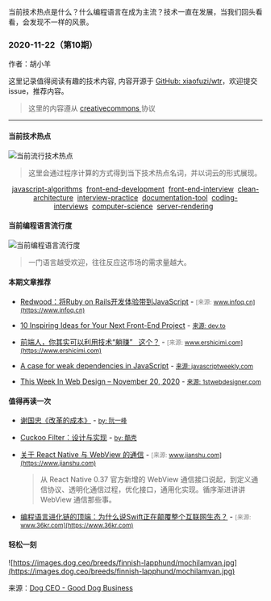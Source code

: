 
  当前技术热点是什么？什么编程语言在成为主流？技术一直在发展，当我们回头看看，会发现不一样的风景。

  ### 2020-11-22（第10期）
  
  作者：胡小羊
  
  这里记录值得阅读有趣的技术内容, 内容开源于 [GitHub: xiaofuzi/wtr](https://github.com/xiaofuzi/wtr)，欢迎提交 issue，推荐内容。
  
  > 这里的内容遵从 [creativecommons ](https://creativecommons.org/licenses/by/2.0/legalcode) 协议
  
  <hr>

  
  #### 当前技术热点
![当前流行技术热点](http://hexo-blog.yangxiaofu.com/wtr/assets/hotWords/2020-11-22.png)
> 这里会通过程序计算的方式得到当下技术热点名词，并以词云的形式展现。
<div style='text-align: center'><a _blank='target' href='https://github.com/topics/javascript-algorithms'>javascript-algorithms</a>&nbsp;&nbsp;<a _blank='target' href='https://github.com/topics/front-end-development'>front-end-development</a>&nbsp;&nbsp;<a _blank='target' href='https://github.com/topics/front-end-interview'>front-end-interview</a>&nbsp;&nbsp;<a _blank='target' href='https://github.com/topics/clean-architecture'>clean-architecture</a>&nbsp;&nbsp;<a _blank='target' href='https://github.com/topics/interview-practice'>interview-practice</a>&nbsp;&nbsp;<a _blank='target' href='https://github.com/topics/documentation-tool'>documentation-tool</a>&nbsp;&nbsp;<a _blank='target' href='https://github.com/topics/coding-interviews'>coding-interviews</a>&nbsp;&nbsp;<a _blank='target' href='https://github.com/topics/computer-science'>computer-science</a>&nbsp;&nbsp;<a _blank='target' href='https://github.com/topics/server-rendering'>server-rendering</a>&nbsp;&nbsp;</div>

#### 当前编程语言流行度
![当前编程语言流行度](http://hexo-blog.yangxiaofu.com/wtr/assets/program_lang/2020-11-22.png)
> 一门语言越受欢迎，往往反应这市场的需求量越大。
#### 本期文章推荐
* [Redwood：将Ruby on Rails开发体验带到JavaScript](https://www.infoq.cn/article/lQYSGiCPNOBrfVfEtBpL) - <span style="font-size: 12px;color: gray;">[来源: www.infoq.cn](https://www.infoq.cn)</span>

* [10 Inspiring Ideas for Your Next Front-End Project](https://dev.to/simonholdorf/10-inspiring-ideas-for-your-next-front-end-project-11bh) - <span style="font-size: 12px;color: gray;">[来源: dev.to](https://dev.to)</span>

* [前端人，你其实可以利用技术“躺赚”   这个？](https://www.ershicimi.com/p/eaf63272f02811941adca79dc20eea2a) - <span style="font-size: 12px;color: gray;">[来源: www.ershicimi.com](https://www.ershicimi.com)</span>

* [A case for weak dependencies in JavaScript](https://javascriptweekly.com/issues/515) - <span style="font-size: 12px;color: gray;">[来源: javascriptweekly.com](https://javascriptweekly.com)</span>

* [This Week In Web Design – November 20, 2020](https://1stwebdesigner.com/this-week-in-web-design-november-20-2020/) - <span style="font-size: 12px;color: gray;">[来源: 1stwebdesigner.com](https://1stwebdesigner.com)</span>



#### 值得再读一次
* [谢国忠《改革的成本》](http://www.ruanyifeng.com/blog/2006/03/post_200.html) - <span style="font-size: 12px;color: gray;">[by: 阮一峰](https://www.ruanyifeng.com)</span>
    
* [Cuckoo Filter：设计与实现](https://coolshell.cn/articles/17225.html) - <span style="font-size: 12px;color: gray;">[by: 酷壳](https://coolshell.cn)</span>
    
* [关于 React Native 与 WebView 的通信](http://www.jianshu.com/p/b37ee000379e) - <span style="font-size: 12px;color: gray;">[来源: www.jianshu.com](https://www.jianshu.com)</span>
    > 从 React Native 0.37 官方新增的 WebView 通信接口说起，到定义通信协议、透明化通信过程，优化接口，通用化实现。循序渐进讲讲 WebView 通信那些事。
* [编程语言进化链的顶端：为什么说Swift正在颠覆整个互联网生态？](http://www.36kr.com/p/212612.html) - <span style="font-size: 12px;color: gray;">[来源: www.36kr.com](https://www.36kr.com)</span>
    
#### 轻松一刻
![https://images.dog.ceo/breeds/finnish-lapphund/mochilamvan.jpg](https://images.dog.ceo/breeds/finnish-lapphund/mochilamvan.jpg)

来源：[Dog CEO - Good Dog Business](https://dog.ceo/)
    
